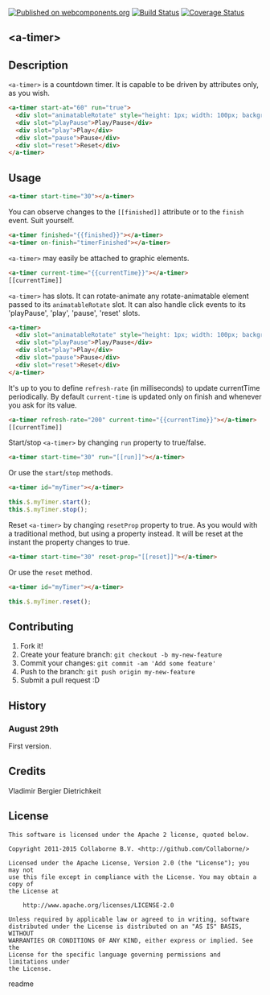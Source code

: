 [![Published on webcomponents.org](https://img.shields.io/badge/webcomponents.org-published-blue.svg)](https://www.webcomponents.org/element/vladimirbrasil/a-timer)
[![Build Status](https://travis-ci.org/vladimirbrasil/a-timer.svg?branch=master)](https://travis-ci.org/vladimirbrasil/a-timer)
[![Coverage Status](https://coveralls.io/repos/github/vladimirbrasil/a-timer/badge.svg?branch=master)](https://coveralls.io/github/vladimirbrasil/a-timer?branch=master)

## &lt;a-timer&gt;

## Description

`<a-timer>` is a countdown timer. It is capable to be driven by attributes only, as you wish.

<!---
```
<custom-element-demo>
  <template>
    <script src="../webcomponentsjs/webcomponents-lite.js"></script>
    <script src="a-timer.js"></script>
    <style>
    </style>
    <next-code-block></next-code-block>
  </template>
</custom-element-demo>
```
-->
```html
<a-timer start-at="60" run="true">
  <div slot="animatableRotate" style="height: 1px; width: 100px; background-color: black;"></div>
  <div slot="playPause">Play/Pause</div>    
  <div slot="play">Play</div>    
  <div slot="pause">Pause</div>    
  <div slot="reset">Reset</div>    
</a-timer>
```

## Usage

```html
<a-timer start-time="30"></a-timer>
```

You can observe changes to the `[[finished]]` attribute or to the `finish` event. 
Suit yourself. 
```html
<a-timer finished="{{finished}}"></a-timer>
<a-timer on-finish="timerFinished"></a-timer>
```

`<a-timer>` may easily be attached to graphic elements.
```html
<a-timer current-time="{{currentTime}}"></a-timer>
[[currentTime]]
```

`<a-timer>` has slots. It can rotate-animate any rotate-animatable element passed to its `animatableRotate` slot.
It can also handle click events to its 'playPause', 'play', 'pause', 'reset' slots.
```html
<a-timer>
  <div slot="animatableRotate" style="height: 1px; width: 100px; background-color: black;"></div>
  <div slot="playPause">Play/Pause</div>    
  <div slot="play">Play</div>    
  <div slot="pause">Pause</div>    
  <div slot="reset">Reset</div>    
</a-timer>
```

It's up to you to define `refresh-rate` (in milliseconds) to update currentTime periodically. 
By default `current-time` is updated only on finish and whenever you ask for its value.
```html
<a-timer refresh-rate="200" current-time="{{currentTime}}"></a-timer>
[[currentTime]]
```

Start/stop `<a-timer>` by changing `run` property to true/false.
```html
<a-timer start-time="30" run="[[run]]"></a-timer>
```
Or use the `start`/`stop` methods.
```html
<a-timer id="myTimer"></a-timer>
```
```js
this.$.myTimer.start();
this.$.myTimer.stop();
```

Reset `<a-timer>` by changing `resetProp` property to true.
As you would with a traditional method, but using a property instead.
It will be reset at the instant the property changes to true.
```html
<a-timer start-time="30" reset-prop="[[reset]]"></a-timer>
```
Or use the `reset` method.
```html
<a-timer id="myTimer"></a-timer>
```
```js
this.$.myTimer.reset();
```

## Contributing

1. Fork it!
2. Create your feature branch: `git checkout -b my-new-feature`
3. Commit your changes: `git commit -am 'Add some feature'`
4. Push to the branch: `git push origin my-new-feature`
5. Submit a pull request :D

## History

### August 29th
First version.

## Credits

Vladimir Bergier Dietrichkeit

## License  

    This software is licensed under the Apache 2 license, quoted below.

    Copyright 2011-2015 Collaborne B.V. <http://github.com/Collaborne/>

    Licensed under the Apache License, Version 2.0 (the "License"); you may not
    use this file except in compliance with the License. You may obtain a copy of
    the License at

        http://www.apache.org/licenses/LICENSE-2.0

    Unless required by applicable law or agreed to in writing, software
    distributed under the License is distributed on an "AS IS" BASIS, WITHOUT
    WARRANTIES OR CONDITIONS OF ANY KIND, either express or implied. See the
    License for the specific language governing permissions and limitations under
    the License.
</content>
  <tabTrigger>readme</tabTrigger>
</snippet>